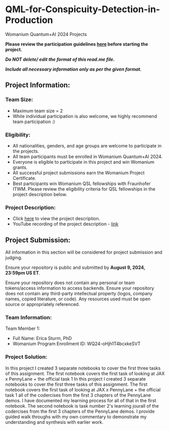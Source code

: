 # QML-for-Conspicuity-Detection-in-Production
Womanium Quantum+AI 2024 Projects

**Please review the participation guidelines [here](https://github.com/womanium-quantum/Quantum-AI-2024) before starting the project.**

_**Do NOT delete/ edit the format of this read.me file.**_

_**Include all necessary information only as per the given format.**_

## Project Information:

### Team Size:
  - Maximum team size = 2
  - While individual participation is also welcome, we highly recommend team participation :)

### Eligibility:
  - All nationalities, genders, and age groups are welcome to participate in the projects.
  - All team participants must be enrolled in Womanium Quantum+AI 2024.
  - Everyone is eligible to participate in this project and win Womanium grants.
  - All successful project submissions earn the Womanium Project Certificate.
  - Best participants win Womanium QSL fellowships with Fraunhofer ITWM. Please review the eligibility criteria for QSL fellowships in the project description below.

### Project Description:
  - Click [here](https://drive.google.com/file/d/1AcctFeXjchtEhYzPUsHpP_b4HGlI4kq9/view?usp=sharing) to view the project description.
  - YouTube recording of the project description - [link](https://youtu.be/Ac1ihFcTRTc?si=i6AIVfQQh8ymYQYp)

## Project Submission:
All information in this section will be considered for project submission and judging.

Ensure your repository is public and submitted by **August 9, 2024, 23:59pm US ET**.

Ensure your repository does not contain any personal or team tokens/access information to access backends. Ensure your repository does not contain any third-party intellectual property (logos, company names, copied literature, or code). Any resources used must be open source or appropriately referenced.

### Team Information:
Team Member 1:
 - Full Name: Erica Sturm, PhD
 - Womanium Program Enrollment ID: WQ24-oHjh1T4bcxkeSVT

### Project Solution:
In this project I created 3 separate notebooks to cover the first three tasks of this assignment. The first notebook covers the first task of looking at JAX x PennyLane + the official task 1 In this project I created 3 separate notebooks to cover the first three tasks of this assignment. The first notebook covers the first task of looking at JAX x PennyLane + the official task 1 all of the codercises from the first 3 chapters of the PennyLane demos. I have documented my learning process for all of that in the first notebook. The second notebook is task number 2's learning jourall of the codercises from the first 3 chapters of the PennyLane demos. I provide guided walk throughs with my own commentary to demonstrate my understanding and synthesis with earlier work. 

